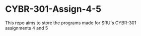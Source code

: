 # CYBR-301-Assign-4-5

This repo aims to store the programs made for SRU's CYBR-301 assignments 4 and 5
